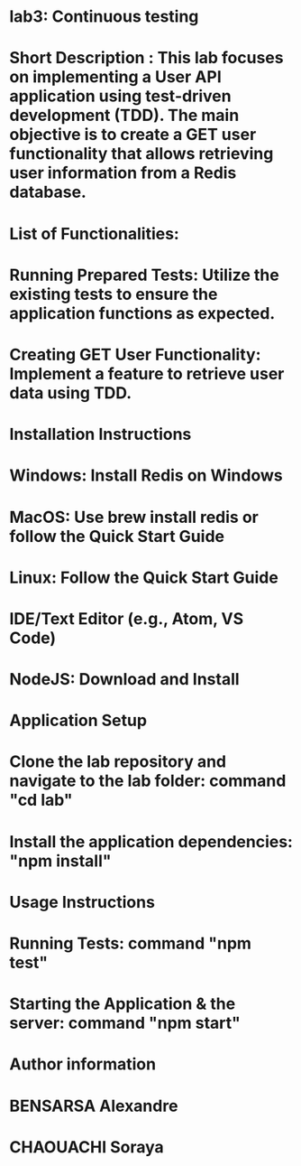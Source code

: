 
# lab3: Continuous testing 

# Short Description : This lab  focuses on implementing a User API application using test-driven development (TDD). The main objective is to create a GET user functionality that allows retrieving user information from a Redis database.

# List of Functionalities:
# Running Prepared Tests: Utilize the existing tests to ensure the application functions as expected.
# Creating GET User Functionality: Implement a feature to retrieve user data using TDD.


# Installation Instructions
# Windows: Install Redis on Windows
# MacOS: Use brew install redis or follow the Quick Start Guide
# Linux: Follow the Quick Start Guide
# IDE/Text Editor (e.g., Atom, VS Code)
# NodeJS: Download and Install
# Application Setup
# Clone the lab repository and navigate to the lab folder: command "cd lab"
# Install the application dependencies: "npm install"


# Usage Instructions
# Running Tests: command "npm test"
# Starting the Application & the server: command "npm start"

# Author information 
# BENSARSA Alexandre 
# CHAOUACHI Soraya

